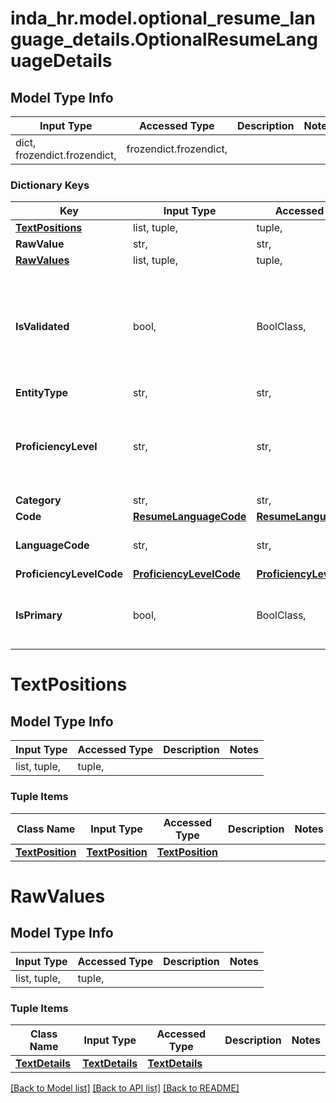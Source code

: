 # inda_hr.model.optional_resume_language_details.OptionalResumeLanguageDetails

## Model Type Info
Input Type | Accessed Type | Description | Notes
------------ | ------------- | ------------- | -------------
dict, frozendict.frozendict,  | frozendict.frozendict,  |  | 

### Dictionary Keys
Key | Input Type | Accessed Type | Description | Notes
------------ | ------------- | ------------- | ------------- | -------------
**[TextPositions](#TextPositions)** | list, tuple,  | tuple,  |  | [optional] 
**RawValue** | str,  | str,  |  | [optional] 
**[RawValues](#RawValues)** | list, tuple,  | tuple,  |  | [optional] 
**IsValidated** | bool,  | BoolClass,  |  | [optional] if omitted the server will use the default value of False
**EntityType** | str,  | str,  |  | [optional] 
**ProficiencyLevel** | str,  | str,  | A descriptive language proficiency level. E.g.: &#x27;Good&#x27;, &#x27;Excellent&#x27;. | [optional] 
**Category** | str,  | str,  |  | [optional] 
**Code** | [**ResumeLanguageCode**](ResumeLanguageCode.md) | [**ResumeLanguageCode**](ResumeLanguageCode.md) |  | [optional] 
**LanguageCode** | str,  | str,  | ISO 639 language code. | [optional] 
**ProficiencyLevelCode** | [**ProficiencyLevelCode**](ProficiencyLevelCode.md) | [**ProficiencyLevelCode**](ProficiencyLevelCode.md) |  | [optional] 
**IsPrimary** | bool,  | BoolClass,  | Whether the language is primary or not. | [optional] 

# TextPositions

## Model Type Info
Input Type | Accessed Type | Description | Notes
------------ | ------------- | ------------- | -------------
list, tuple,  | tuple,  |  | 

### Tuple Items
Class Name | Input Type | Accessed Type | Description | Notes
------------- | ------------- | ------------- | ------------- | -------------
[**TextPosition**](TextPosition.md) | [**TextPosition**](TextPosition.md) | [**TextPosition**](TextPosition.md) |  | 

# RawValues

## Model Type Info
Input Type | Accessed Type | Description | Notes
------------ | ------------- | ------------- | -------------
list, tuple,  | tuple,  |  | 

### Tuple Items
Class Name | Input Type | Accessed Type | Description | Notes
------------- | ------------- | ------------- | ------------- | -------------
[**TextDetails**](TextDetails.md) | [**TextDetails**](TextDetails.md) | [**TextDetails**](TextDetails.md) |  | 

[[Back to Model list]](../../README.md#documentation-for-models) [[Back to API list]](../../README.md#documentation-for-api-endpoints) [[Back to README]](../../README.md)

